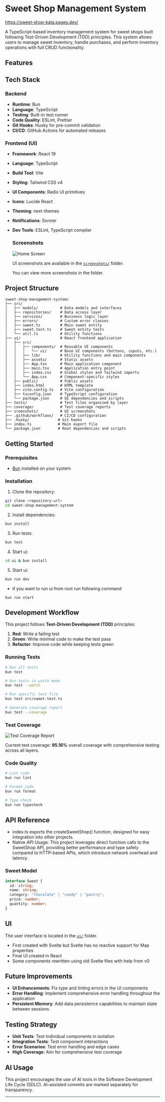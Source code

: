 # Sweet Shop Management System

https://sweet-shop-kata.pages.dev/

A TypeScript-based inventory management system for sweet shops built following Test-Driven Development (TDD) principles. This system allows users to manage sweet inventory, handle purchases, and perform inventory operations with full CRUD functionality.

## Features

## Tech Stack

### Backend

- **Runtime**: Bun
- **Language**: TypeScript
- **Testing**: Built-in test runner
- **Code Quality**: ESLint, Prettier
- **Git Hooks**: Husky for pre-commit validation
- **CI/CD**: GitHub Actions for automated releases

### Frontend (UI)

- **Framework**: React 19
- **Language**: TypeScript
- **Build Tool**: Vite
- **Styling**: Tailwind CSS v4
- **UI Components**: Radix UI primitives
- **Icons**: Lucide React
- **Theming**: next-themes
- **Notifications**: Sonner
- **Dev Tools**: ESLint, TypeScript compiler

  ### Screenshots

  ![Home Screen](sreenshots/home.png)

  UI screenshots are available in the [`screenshots/`](./sreenshots/) folder.

  You can view more screenshots in the folder.

## Project Structure

```text
sweet-shop-management-system/
├── src/
│   ├── models/          # Data models and interfaces
│   ├── repositories/    # Data access layer
│   ├── services/        # Business logic layer
│   ├── errors/          # Custom error classes
│   ├── sweet.ts         # Main sweet entity
│   ├── sweet.test.ts    # Sweet entity tests
│   └── util.ts          # Utility functions
├── ui/                  # React frontend application
│   ├── src/
│   │   ├── components/  # Reusable UI components
│   │   │   └── ui/      # Base UI components (buttons, inputs, etc.)
│   │   ├── lib/         # Utility functions and main components
│   │   ├── assets/      # Static assets
│   │   ├── App.tsx      # Main application component
│   │   ├── main.tsx     # Application entry point
│   │   ├── index.css    # Global styles and Tailwind imports
│   │   └── App.css      # Component-specific styles
│   ├── public/          # Public assets
│   ├── index.html       # HTML template
│   ├── vite.config.ts   # Vite configuration
│   ├── tsconfig.json    # TypeScript configuration
│   └── package.json     # UI dependencies and scripts
├── tests/               # Test files organized by layer
├── coverage/            # Test coverage reports
├── sreenshots/          # UI screenshots
├── .github/workflows/   # CI/CD configuration
├── .husky/             # Git hooks
├── index.ts            # Main export file
└── package.json        # Root dependencies and scripts
```

## Getting Started

### Prerequisites

- [Bun](https://bun.sh/) installed on your system

### Installation

1. Clone the repository:

```bash
git clone <repository-url>
cd sweet-shop-management-system
```

2. Install dependencies:

```bash
bun install
```

3. Run tests:

```bash
bun test
```

4. Start ui:

```bash
cd ui & bun install
```

5. Start ui:

```bash
bun run dev
```

- if you want to run ui from root run following command

```base
bun run start
```

## Development Workflow

This project follows **Test-Driven Development (TDD)** principles:

1. **Red**: Write a failing test
2. **Green**: Write minimal code to make the test pass
3. **Refactor**: Improve code while keeping tests green

### Running Tests

```bash
# Run all tests
bun test

# Run tests in watch mode
bun test --watch

# Run specific test file
bun test src/sweet.test.ts

# Generate coverage report
bun test --coverage
```

### Test Coverage

![Test Coverage Report](test-report.png)

Current test coverage: **95.16%** overall coverage with comprehensive testing across all layers.

### Code Quality

```bash
# Lint code
bun run lint

# Format code
bun run format

# Type check
bun run typecheck
```

## API Reference

- index.ts exports the createSweetShop() function, designed for easy integration into other projects.
- Native API Usage: This project leverages direct function calls to the SweetShop API, providing better performance and type safety compared to HTTP-based APIs, which introduce network overhead and latency.

### Sweet Model

```typescript
interface Sweet {
  id: string;
  name: string;
  category: "chocolate" | "candy" | "pastry";
  price: number;
  quantity: number;
}
```

## UI

The user interface is located in the [`ui/`](./ui/) folder.

- First created with Svelte but Svelte has no reactive support for Map properties
- Final UI created in React
- Some components rewritten using old Svelte files with help from v0

## Future Improvements

- **UI Enhancements**: Fix type and linting errors in the UI components
- **Error Handling**: Implement comprehensive error handling throughout the application
- **Persistent Memory**: Add data persistence capabilities to maintain state between sessions

## Testing Strategy

- **Unit Tests**: Test individual components in isolation
- **Integration Tests**: Test component interactions
- **Error Scenarios**: Test error handling and edge cases
- **High Coverage**: Aim for comprehensive test coverage

## AI Usage

This project encourages the use of AI tools in the Software Development Life Cycle (SDLC). AI-assisted commits are marked separately for transparency.

---

